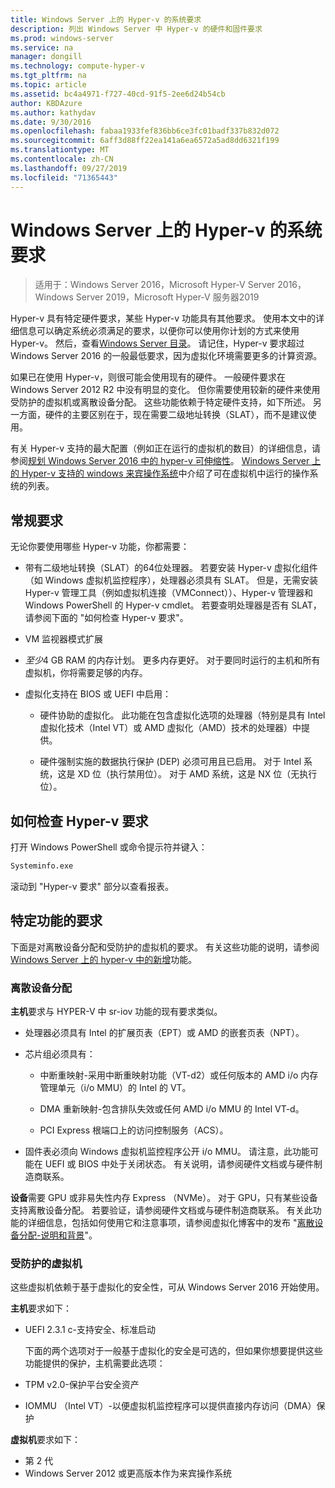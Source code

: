```yaml
---
title: Windows Server 上的 Hyper-v 的系统要求
description: 列出 Windows Server 中 Hyper-v 的硬件和固件要求
ms.prod: windows-server
ms.service: na
manager: dongill
ms.technology: compute-hyper-v
ms.tgt_pltfrm: na
ms.topic: article
ms.assetid: bc4a4971-f727-40cd-91f5-2ee6d24b54cb
author: KBDAzure
ms.author: kathydav
ms.date: 9/30/2016
ms.openlocfilehash: fabaa1933fef836bb6ce3fc01badf337b832d072
ms.sourcegitcommit: 6aff3d88ff22ea141a6ea6572a5ad8dd6321f199
ms.translationtype: MT
ms.contentlocale: zh-CN
ms.lasthandoff: 09/27/2019
ms.locfileid: "71365443"
---
```

# <a name="system-requirements-for-hyper-v-on-windows-server"></a>Windows Server 上的 Hyper-v 的系统要求

>适用于：Windows Server 2016，Microsoft Hyper-V Server 2016，Windows Server 2019，Microsoft Hyper-V 服务器2019

Hyper-v 具有特定硬件要求，某些 Hyper-v 功能具有其他要求。 使用本文中的详细信息可以确定系统必须满足的要求，以便你可以使用你计划的方式来使用 Hyper-v。 然后，查看[Windows Server 目录](https://www.windowsservercatalog.com/)。 请记住，Hyper-v 要求超过 Windows Server 2016 的一般最低要求，因为虚拟化环境需要更多的计算资源。

如果已在使用 Hyper-v，则很可能会使用现有的硬件。 一般硬件要求在 Windows Server 2012 R2 中没有明显的变化。  但你需要使用较新的硬件来使用受防护的虚拟机或离散设备分配。 这些功能依赖于特定硬件支持，如下所述。 另一方面，硬件的主要区别在于，现在需要二级地址转换（SLAT），而不是建议使用。

有关 Hyper-v 支持的最大配置（例如正在运行的虚拟机的数目）的详细信息，请参阅[规划 Windows Server 2016 中的 hyper-v 可伸缩性](plan/Plan-for-Hyper-V-scalability-in-Windows-Server-2016.md)。 [Windows Server 上的 Hyper-v 支持的 windows 来宾操作系统](Supported-Windows-guest-operating-systems-for-Hyper-V-on-Windows.md)中介绍了可在虚拟机中运行的操作系统的列表。

## <a name="general-requirements"></a>常规要求

无论你要使用哪些 Hyper-v 功能，你都需要：

- 带有二级地址转换（SLAT）的64位处理器。 若要安装 Hyper-v 虚拟化组件（如 Windows 虚拟机监控程序），处理器必须具有 SLAT。 但是，无需安装 Hyper-v 管理工具（例如虚拟机连接（VMConnect））、Hyper-v 管理器和 Windows PowerShell 的 Hyper-v cmdlet。 若要查明处理器是否有 SLAT，请参阅下面的 "如何检查 Hyper-v 要求"。

- VM 监视器模式扩展

- *至少*4 GB RAM 的内存计划。 更多内存更好。 对于要同时运行的主机和所有虚拟机，你将需要足够的内存。

- 虚拟化支持在 BIOS 或 UEFI 中启用：

  - 硬件协助的虚拟化。 此功能在包含虚拟化选项的处理器（特别是具有 Intel 虚拟化技术（Intel VT）或 AMD 虚拟化（AMD）技术的处理器）中提供。

  - 硬件强制实施的数据执行保护 (DEP) 必须可用且已启用。 对于 Intel 系统，这是 XD 位（执行禁用位）。 对于 AMD 系统，这是 NX 位（无执行位）。

## <a name="how-to-check-for-hyper-v-requirements"></a>如何检查 Hyper-v 要求

打开 Windows PowerShell 或命令提示符并键入：

```cmd
Systeminfo.exe
```

滚动到 "Hyper-v 要求" 部分以查看报表。

## <a name="requirements-for-specific-features"></a>特定功能的要求

下面是对离散设备分配和受防护的虚拟机的要求。 有关这些功能的说明，请参阅[Windows Server 上的 hyper-v 中的新增](What-s-new-in-Hyper-V-on-Windows.md)功能。

### <a name="discrete-device-assignment"></a>离散设备分配

**主机**要求与 HYPER-V 中 sr-iov 功能的现有要求类似。

- 处理器必须具有 Intel 的扩展页表（EPT）或 AMD 的嵌套页表（NPT）。

- 芯片组必须具有：

  - 中断重映射-采用中断重映射功能（VT-d2）或任何版本的 AMD i/o 内存管理单元（i/o MMU）的 Intel 的 VT。

  - DMA 重新映射-包含排队失效或任何 AMD i/o MMU 的 Intel VT-d。

  - PCI Express 根端口上的访问控制服务（ACS）。

- 固件表必须向 Windows 虚拟机监控程序公开 i/o MMU。 请注意，此功能可能在 UEFI 或 BIOS 中处于关闭状态。 有关说明，请参阅硬件文档或与硬件制造商联系。

**设备**需要 GPU 或非易失性内存 Express （NVMe）。 对于 GPU，只有某些设备支持离散设备分配。 若要验证，请参阅硬件文档或与硬件制造商联系。 有关此功能的详细信息，包括如何使用它和注意事项，请参阅虚拟化博客中的发布 "[离散设备分配-说明和背景](https://blogs.technet.com/b/virtualization/archive/2015/11/19/discrete-device-assignment.aspx)"。

### <a name="shielded-virtual-machines"></a>受防护的虚拟机

这些虚拟机依赖于基于虚拟化的安全性，可从 Windows Server 2016 开始使用。

**主机**要求如下：

- UEFI 2.3.1 c-支持安全、标准启动

  下面的两个选项对于一般基于虚拟化的安全是可选的，但如果你想要提供这些功能提供的保护，主机需要此选项：

- TPM v2.0-保护平台安全资产
- IOMMU （Intel VT）-以便虚拟机监控程序可以提供直接内存访问（DMA）保护

**虚拟机**要求如下：

- 第 2 代
- Windows Server 2012 或更高版本作为来宾操作系统

